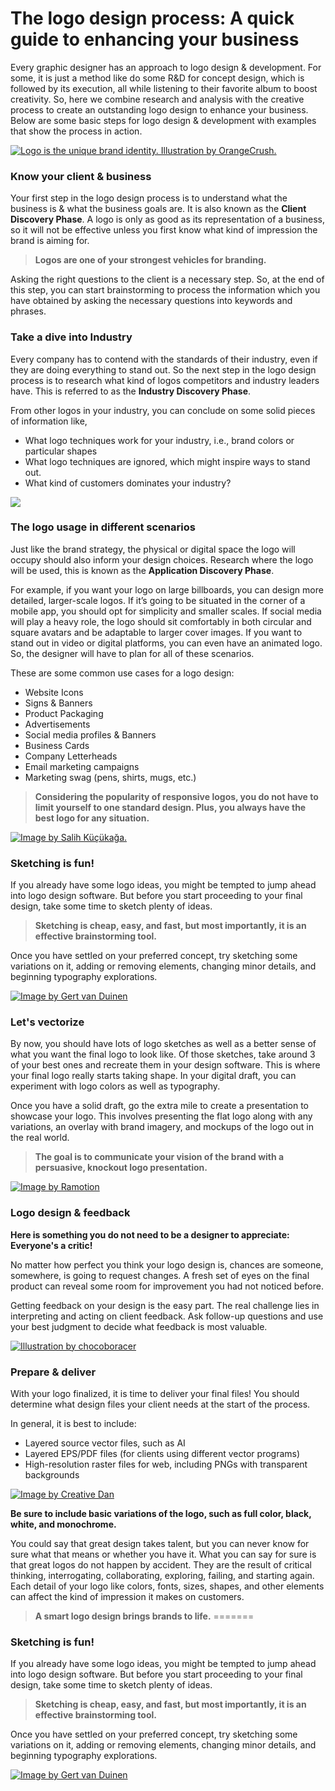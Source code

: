# The logo design process: A quick guide to enhancing your business

Every graphic designer has an approach to logo design & development. For some, it is just a method like do some R&D for concept design, which is followed by its execution, all while listening to their favorite album to boost creativity. So, here we combine research and analysis with the creative process to create an outstanding logo design to enhance your business. Below are some basic steps for logo design & development with examples that show the process in action.

[![Logo is the unique brand identity. Illustration by OrangeCrush.](https://99designs-blog.imgix.net/blog/wp-content/uploads/2019/08/Logo_Design_Process_jpg_4EOOtXuw-1.jpg?auto=format&q=60&fit=max&w=930 "Logo is the unique brand identity. Illustration by OrangeCrush.")](https://99designs.com/profiles/1193222 "Logo is the unique brand identity. Illustration by OrangeCrush.")

### Know your client & business
Your first step in the logo design process is to understand what the business is & what the business goals are. It is also known as the **Client Discovery Phase**. A logo is only as good as its representation of a business, so it will not be effective unless you first know what kind of impression the brand is aiming for.

> **Logos are one of your strongest vehicles for branding.**

Asking the right questions to the client is a necessary step. So, at the end of this step, you can start brainstorming to process the information which you have obtained by asking the necessary questions into keywords and phrases.

### Take a dive into Industry
Every company has to contend with the standards of their industry, even if they are doing everything to stand out. So the next step in the logo design process is to research what kind of logos competitors and industry leaders have. This is referred to as the **Industry Discovery Phase**.

From other logos in your industry, you can conclude on some solid pieces of information like,
- What logo techniques work for your industry, i.e., brand colors or particular shapes
- What logo techniques are ignored, which might inspire ways to stand out.
- What kind of customers dominates your industry?

![](https://99designs-blog.imgix.net/blog/wp-content/uploads/2019/08/Screen-Shot-2019-07-25-at-5.03.34-PM-e1564682675835.png?auto=format&q=60&fit=max&w=930)

### The logo usage in different scenarios
Just like the brand strategy, the physical or digital space the logo will occupy should also inform your design choices. Research where the logo will be used, this is known as the **Application Discovery Phase**.

For example, if you want your logo on large billboards, you can design more detailed, larger-scale logos. If it’s going to be situated in the corner of a mobile app, you should opt for simplicity and smaller scales. If social media will play a heavy role, the logo should sit comfortably in both circular and square avatars and be adaptable to larger cover images. If you want to stand out in video or digital platforms, you can even have an animated logo. So, the designer will have to plan for all of these scenarios.

These are some common use cases for a logo design:
- Website Icons
- Signs & Banners
- Product Packaging
- Advertisements
- Social media profiles & Banners
- Business Cards
- Company Letterheads
- Email marketing campaigns
- Marketing swag (pens, shirts, mugs, etc.)

> **Considering the popularity of responsive logos, you do not have to limit yourself to one standard design. Plus, you always have the best logo for any situation.**

[![Image by Salih Küçükağa.](https://cdn.dribbble.com/users/58267/screenshots/6720627/hemson-pt4.jpg "Image by Salih Küçükağa.")](https://dribbble.com/salihkucukaga "Image by Salih Küçükağa.")

### Sketching is fun!
If you already have some logo ideas, you might be tempted to jump ahead into logo design software. But before you start proceeding to your final design, take some time to sketch plenty of ideas.

> **Sketching is cheap, easy, and fast, but most importantly, it is an effective brainstorming tool.**

Once you have settled on your preferred concept, try sketching some variations on it, adding or removing elements, changing minor details, and beginning typography explorations.

[![Image by Gert van Duinen](https://cdn.dribbble.com/users/13604/screenshots/14239761/media/f6ed1997373c24ffc9df00cb9dd24697.jpg "Image by Gert van Duinen")](https://dribbble.com/cresk "Image by Gert van Duinen")

### Let's vectorize
By now, you should have lots of logo sketches as well as a better sense of what you want the final logo to look like. Of those sketches, take around 3 of your best ones and recreate them in your design software. This is where your final logo really starts taking shape. In your digital draft, you can experiment with logo colors as well as typography.

Once you have a solid draft, go the extra mile to create a presentation to showcase your logo. This involves presenting the flat logo along with any variations, an overlay with brand imagery, and mockups of the logo out in the real world. 

> **The goal is to communicate your vision of the brand with a persuasive, knockout logo presentation.**

[![Image by Ramotion](https://cdn.dribbble.com/users/25514/screenshots/8862188/media/848e59dfca1d6c3244e1ae0208304f92.png "Image by Ramotion")](https://dribbble.com/Ramotion "Image by Ramotion")


### Logo design & feedback
**Here is something you do not need to be a designer to appreciate: Everyone's a critic!**

No matter how perfect you think your logo design is, chances are someone, somewhere, is going to request changes. A fresh set of eyes on the final product can reveal some room for improvement you had not noticed before.

Getting feedback on your design is the easy part. The real challenge lies in interpreting and acting on client feedback. Ask follow-up questions and use your best judgment to decide what feedback is most valuable.

[![Illustration by chocoboracer](https://99designs-blog.imgix.net/blog/wp-content/uploads/2019/08/attachment_80856115-e1564596397758.jpg?auto=format&q=60&fit=max&w=930 "Illustration by chocoboracer")](https://99designs.com/profiles/848983 "Illustration by chocoboracer")

### Prepare & deliver
With your logo finalized, it is time to deliver your final files! You should determine what design files your client needs at the start of the process. 

In general, it is best to include:
- Layered source vector files, such as AI
- Layered EPS/PDF files (for clients using different vector programs)
- High-resolution raster files for web, including PNGs with transparent backgrounds

[![Image by Creative Dan](https://99designs-blog.imgix.net/blog/wp-content/uploads/2019/08/attachment_106459260-e1564959523107.jpg?auto=format&q=60&fit=max&w=930 "Image by Creative Dan")](https://99designs.com/profiles/creativedan "Image by Creative Dan")

**Be sure to include basic variations of the logo, such as full color, black, white, and monochrome.**

You could say that great design takes talent, but you can never know for sure what that means or whether you have it. What you can say for sure is that great logos do not happen by accident. They are the result of critical thinking, interrogating, collaborating, exploring, failing, and starting again. Each detail of your logo like colors, fonts, sizes, shapes, and other elements can affect the kind of impression it makes on customers.

> **A smart logo design brings brands to life.**
=======
### Sketching is fun!
If you already have some logo ideas, you might be tempted to jump ahead into logo design software. But before you start proceeding to your final design, take some time to sketch plenty of ideas.

> **Sketching is cheap, easy, and fast, but most importantly, it is an effective brainstorming tool.**

Once you have settled on your preferred concept, try sketching some variations on it, adding or removing elements, changing minor details, and beginning typography explorations.

[![Image by Gert van Duinen](https://cdn.dribbble.com/users/13604/screenshots/14239761/media/f6ed1997373c24ffc9df00cb9dd24697.jpg "Image by Gert van Duinen")](https://dribbble.com/cresk "Image by Gert van Duinen")
